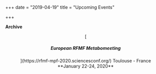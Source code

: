 +++
date = "2019-04-19"
title = "Upcoming Events"

+++




**Archive**

<center>
[<h5>European RFMF Metabomeeting</h5>](https://rfmf-mpf-2020.sciencesconf.org/)
Toulouse - France <br>
**January 22-24, 2020**
</center>


